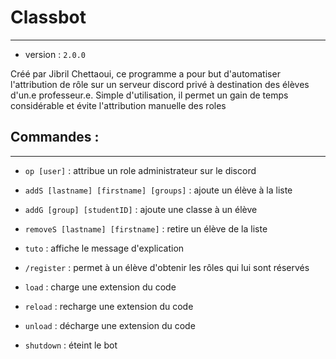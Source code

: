 # Classbot

---
- version : `2.0.0`

Créé par Jibril Chettaoui, ce programme a pour but d'automatiser l'attribution de rôle sur un serveur discord privé 
à destination des élèves d'un.e professeur.e. Simple d'utilisation, il permet un gain de temps considérable et évite 
l'attribution manuelle des roles

## Commandes :

---
- `op [user]` : attribue un role administrateur sur le discord
- `addS [lastname] [firstname] [groups]` : ajoute un élève à la liste
- `addG [group] [studentID]` : ajoute une classe à un élève
- `removeS [lastname] [firstname]` : retire un élève de la liste
- `tuto` : affiche le message d'explication
- `/register` : permet à un élève d'obtenir les rôles qui lui sont réservés

- `load` : charge une extension du code
- `reload` : recharge une extension du code
- `unload` : décharge une extension du code
- `shutdown` : éteint le bot
